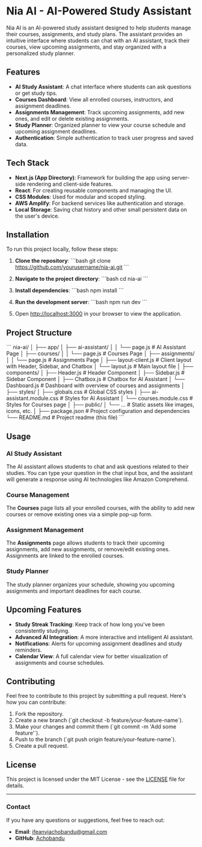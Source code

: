 
# Nia AI - AI-Powered Study Assistant

Nia AI is an AI-powered study assistant designed to help students manage their courses, assignments, and study plans. The assistant provides an intuitive interface where students can chat with an AI assistant, track their courses, view upcoming assignments, and stay organized with a personalized study planner.

## Features

- **AI Study Assistant**: A chat interface where students can ask questions or get study tips.
- **Courses Dashboard**: View all enrolled courses, instructors, and assignment deadlines.
- **Assignments Management**: Track upcoming assignments, add new ones, and edit or delete existing assignments.
- **Study Planner**: Organized planner to view your course schedule and upcoming assignment deadlines.
- **Authentication**: Simple authentication to track user progress and saved data.

## Tech Stack

- **Next.js (App Directory)**: Framework for building the app using server-side rendering and client-side features.
- **React**: For creating reusable components and managing the UI.
- **CSS Modules**: Used for modular and scoped styling.
- **AWS Amplify**: For backend services like authentication and storage.
- **Local Storage**: Saving chat history and other small persistent data on the user's device.

## Installation

To run this project locally, follow these steps:

1. **Clone the repository**:
   \`\`\`bash
   git clone https://github.com/yourusername/nia-ai.git
   \`\`\`

2. **Navigate to the project directory**:
   \`\`\`bash
   cd nia-ai
   \`\`\`

3. **Install dependencies**:
   \`\`\`bash
   npm install
   \`\`\`

4. **Run the development server**:
   \`\`\`bash
   npm run dev
   \`\`\`

5. Open [http://localhost:3000](http://localhost:3000) in your browser to view the application.

## Project Structure

\`\`\`
nia-ai/
│
├── app/
│   ├── ai-assistant/
│   │   └── page.js         # AI Assistant Page
│   ├── courses/
│   │   └── page.js         # Courses Page
│   ├── assignments/
│   │   └── page.js         # Assignments Page
│   ├── layout-client.js    # Client layout with Header, Sidebar, and Chatbox
│   └── layout.js           # Main layout file
│
├── components/
│   ├── Header.js           # Header Component
│   ├── Sidebar.js          # Sidebar Component
│   ├── Chatbox.js          # Chatbox for AI Assistant
│   └── Dashboard.js        # Dashboard with overview of courses and assignments
│
├── styles/
│   ├── globals.css         # Global CSS styles
│   ├── ai-assistant.module.css # Styles for AI Assistant
│   └── courses.module.css  # Styles for Courses page
│
├── public/
│   └── ...                 # Static assets like images, icons, etc.
│
├── package.json            # Project configuration and dependencies
└── README.md               # Project readme (this file)
\`\`\`

## Usage

### AI Study Assistant

The AI assistant allows students to chat and ask questions related to their studies. You can type your question in the chat input box, and the assistant will generate a response using AI technologies like Amazon Comprehend.

### Course Management

The **Courses** page lists all your enrolled courses, with the ability to add new courses or remove existing ones via a simple pop-up form.

### Assignment Management

The **Assignments** page allows students to track their upcoming assignments, add new assignments, or remove/edit existing ones. Assignments are linked to the enrolled courses.

### Study Planner

The study planner organizes your schedule, showing you upcoming assignments and important deadlines for each course.

## Upcoming Features

- **Study Streak Tracking**: Keep track of how long you've been consistently studying.
- **Advanced AI Integration**: A more interactive and intelligent AI assistant.
- **Notifications**: Alerts for upcoming assignment deadlines and study reminders.
- **Calendar View**: A full calendar view for better visualization of assignments and course schedules.

## Contributing

Feel free to contribute to this project by submitting a pull request. Here's how you can contribute:

1. Fork the repository.
2. Create a new branch (\`git checkout -b feature/your-feature-name\`).
3. Make your changes and commit them (\`git commit -m 'Add some feature'\`).
4. Push to the branch (\`git push origin feature/your-feature-name\`).
5. Create a pull request.

## License

This project is licensed under the MIT License - see the [LICENSE](LICENSE) file for details.

---

### Contact

If you have any questions or suggestions, feel free to reach out:

- **Email**: ifeanyiachobandu@gmail.com
- **GitHub**: [Achobandu](https://github.com/achobandu)
